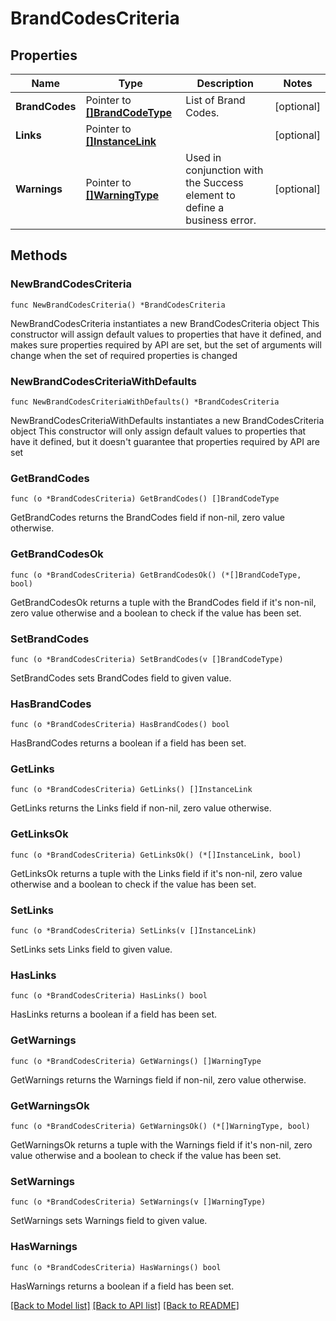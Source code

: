 # BrandCodesCriteria

## Properties

Name | Type | Description | Notes
------------ | ------------- | ------------- | -------------
**BrandCodes** | Pointer to [**[]BrandCodeType**](BrandCodeType.md) | List of Brand Codes. | [optional] 
**Links** | Pointer to [**[]InstanceLink**](InstanceLink.md) |  | [optional] 
**Warnings** | Pointer to [**[]WarningType**](WarningType.md) | Used in conjunction with the Success element to define a business error. | [optional] 

## Methods

### NewBrandCodesCriteria

`func NewBrandCodesCriteria() *BrandCodesCriteria`

NewBrandCodesCriteria instantiates a new BrandCodesCriteria object
This constructor will assign default values to properties that have it defined,
and makes sure properties required by API are set, but the set of arguments
will change when the set of required properties is changed

### NewBrandCodesCriteriaWithDefaults

`func NewBrandCodesCriteriaWithDefaults() *BrandCodesCriteria`

NewBrandCodesCriteriaWithDefaults instantiates a new BrandCodesCriteria object
This constructor will only assign default values to properties that have it defined,
but it doesn't guarantee that properties required by API are set

### GetBrandCodes

`func (o *BrandCodesCriteria) GetBrandCodes() []BrandCodeType`

GetBrandCodes returns the BrandCodes field if non-nil, zero value otherwise.

### GetBrandCodesOk

`func (o *BrandCodesCriteria) GetBrandCodesOk() (*[]BrandCodeType, bool)`

GetBrandCodesOk returns a tuple with the BrandCodes field if it's non-nil, zero value otherwise
and a boolean to check if the value has been set.

### SetBrandCodes

`func (o *BrandCodesCriteria) SetBrandCodes(v []BrandCodeType)`

SetBrandCodes sets BrandCodes field to given value.

### HasBrandCodes

`func (o *BrandCodesCriteria) HasBrandCodes() bool`

HasBrandCodes returns a boolean if a field has been set.

### GetLinks

`func (o *BrandCodesCriteria) GetLinks() []InstanceLink`

GetLinks returns the Links field if non-nil, zero value otherwise.

### GetLinksOk

`func (o *BrandCodesCriteria) GetLinksOk() (*[]InstanceLink, bool)`

GetLinksOk returns a tuple with the Links field if it's non-nil, zero value otherwise
and a boolean to check if the value has been set.

### SetLinks

`func (o *BrandCodesCriteria) SetLinks(v []InstanceLink)`

SetLinks sets Links field to given value.

### HasLinks

`func (o *BrandCodesCriteria) HasLinks() bool`

HasLinks returns a boolean if a field has been set.

### GetWarnings

`func (o *BrandCodesCriteria) GetWarnings() []WarningType`

GetWarnings returns the Warnings field if non-nil, zero value otherwise.

### GetWarningsOk

`func (o *BrandCodesCriteria) GetWarningsOk() (*[]WarningType, bool)`

GetWarningsOk returns a tuple with the Warnings field if it's non-nil, zero value otherwise
and a boolean to check if the value has been set.

### SetWarnings

`func (o *BrandCodesCriteria) SetWarnings(v []WarningType)`

SetWarnings sets Warnings field to given value.

### HasWarnings

`func (o *BrandCodesCriteria) HasWarnings() bool`

HasWarnings returns a boolean if a field has been set.


[[Back to Model list]](../README.md#documentation-for-models) [[Back to API list]](../README.md#documentation-for-api-endpoints) [[Back to README]](../README.md)


